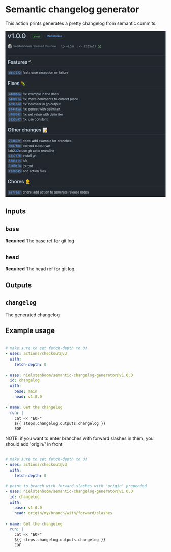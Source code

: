 # Semantic changelog generator

This action prints generates a pretty changelog from semantic commits.

![example](example.png)


## Inputs

## `base`

**Required** The base ref for git log

## `head`

**Required** The head ref for git log

## Outputs

## `changelog`

The generated changelog

## Example usage

```yaml

# make sure to set fetch-depth to 0!
- uses: actions/checkout@v3
  with:
    fetch-depth: 0

- uses: nielstenboom/semantic-changelog-generator@v1.0.0
  id: changelog
  with:
    base: main
    head: v1.0.0

- name: Get the changelog
  run: |
    cat << "EOF"
    ${{ steps.changelog.outputs.changelog }}
    EOF
```

NOTE: if you want to enter branches with forward slashes in them, you should add 'origin/' in front

```yaml

# make sure to set fetch-depth to 0!
- uses: actions/checkout@v3
  with:
    fetch-depth: 0

# point to branch with forward slashes with 'origin' prepended
- uses: nielstenboom/semantic-changelog-generator@v1.0.0
  id: changelog
  with:
    base: v1.0.0
    head: origin/my/branch/with/forward/slashes

- name: Get the changelog
  run: |
    cat << "EOF"
    ${{ steps.changelog.outputs.changelog }}
    EOF
```

